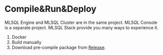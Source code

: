 # Compile&Run&Deploy

MLSQL Engine and MLSQL Cluster are in the same project. MLSQL Console is a separate project.
MLSQL Stack provide you many ways to experience it.

1. Docker
2. Build manually
3. Download pre-compile package from [Release](http://download.mlsql.tech/).

 


